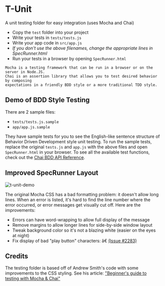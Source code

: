 # T-Unit
A unit testing folder for easy integration (uses Mocha and Chai)

* Copy the `test` folder into your project
* Write your tests in `tests/tests.js`
* Write your app code in `src/app.js`
* *If you don't use the above filenames, change the appropriate lines in SpecRunner.html*
* Run your tests in a browser by opening `SpecRunner.html`

```
Mocha is a testing framework that can be run in a browser or on the server in Node.JS.
Chai is an assertion library that allows you to test desired behavior by composing 
expectations in a friendly BDD style or a more traditional TDD style.
```

## Demo of BDD Style Testing
There are 2 sample files:
 - `tests/tests.js.sample`
 - `app/app.js.sample`

They have sample tests for you to see the English-like sentence structure of Behavior Driven Development style unit testing. To run the sample tests, replace the original `tests.js` and `app.js` with the above files and open `SpecRunner.html` in your browser. To see all the available test functions, check out the [Chai BDD API Reference](http://chaijs.com/api/bdd/).

## Improved SpecRunner Layout
![t-unit-demo](https://cloud.githubusercontent.com/assets/7908723/17983339/f1394496-6ac0-11e6-9ce9-1904f84b77c5.gif)

The original Mocha CSS has a bad formatting problem: it doesn't allow long lines. When an error is listed, it's hard to find the line number where the error occurred, or error messages get visually cut off. Here are the improvements:
 * Errors can have word-wrapping to allow full display of the message
 * Remove margins to allow longer lines for side-by-side window layout
 * Tweak background color so it's not a blazing white (easier on the eyes at night)
 * Fix display of bad "play button" characters: â€ [(Issue #2283)](https://github.com/mochajs/mocha/issues/2283#issuecomment-238116979)

## Credits
The testing folder is based off of Andrew Smith's code with some improvements to the CSS styling. See his article: ["Beginner's guide to testing with Mocha & Chai"](http://www.andrewsouthpaw.com/2015/01/08/beginners-guide-to-testing-with-mocha-chai/)